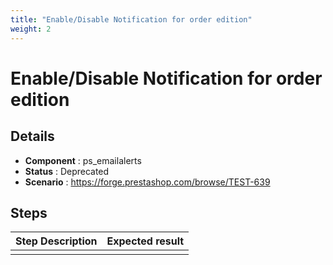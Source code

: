 ```yaml
---
title: "Enable/Disable Notification for order edition"
weight: 2
---
```


# Enable/Disable Notification for order edition
## Details
* **Component** : ps_emailalerts
* **Status** : Deprecated
* **Scenario** : https://forge.prestashop.com/browse/TEST-639

## Steps
| Step Description | Expected result |
| ----- | ----- |
|  |  |
